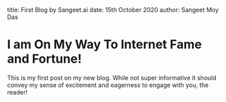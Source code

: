 title: First Blog by Sangeet.ai
date: 15th October 2020
author: Sangeet Moy Das

# I am On My Way To Internet Fame and Fortune!

This is my first post on my new blog. While not super informative it
should convey my sense of excitement and eagerness to engage with you,
the reader!
